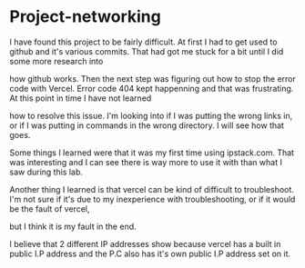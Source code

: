 # Project-networking

I have found this project to be fairly difficult. At first I had to get used to github and it's various commits. That had got me stuck for a bit until I did some more research into

how github works. Then the next step was figuring out how to stop the error code with Vercel. Error code 404 kept happenning and that was frustrating. At this point in time I have not learned

how to resolve this issue. I'm looking into if I was putting the wrong links in, or if I was putting in commands in the wrong directory. I will see how that goes.

Some things I learned were that it was my first time using ipstack.com. That was interesting and I can see there is way more to use it with than what I saw during this lab.

Another thing I learned is that vercel can be kind of difficult to troubleshoot. I'm not sure if it's due to my inexperience with troubleshooting, or if it would be the fault of vercel,

but I think it is my fault in the end.

I believe that 2 different IP addresses show because vercel has a built in public I.P address and the P.C also has it's own public I.P address set on it. 
